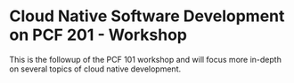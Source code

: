 # Cloud Native Software Development on PCF 201 - Workshop
This is the followup of the PCF 101 workshop and will focus more in-depth on several topics of cloud native development.
